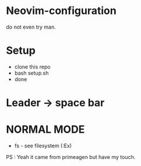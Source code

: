 # Neovim-configuration
do not even try man.

# Setup
- clone this repo
- bash setup.sh
- done

# Leader -> space bar

# NORMAL MODE
 - <leader>fs - see filesystem (:Ex)


PS : Yeah it came from primeagen but have my touch.
